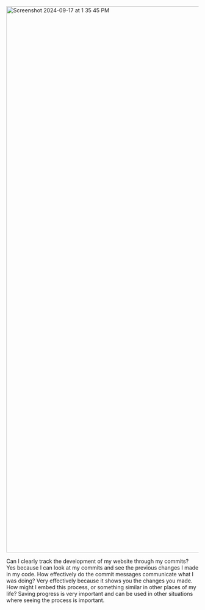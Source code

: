 
<img width="1427" alt="Screenshot 2024-09-17 at 1 35 45 PM" src="https://github.com/user-attachments/assets/7cd116af-aa9c-4e63-afe8-07e9de1a4afb">

Can I clearly track the development of my website through my commits?
Yes because I can look at my commits and see the previous changes I made in my code.
How effectively do the commit messages communicate what I was doing?
Very effectively because it shows you the changes you made.
How might I embed this process, or something similar in other places of my life?
Saving progress is very important and can be used in other situations where seeing the process is important.
